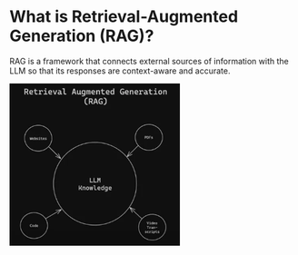 # What is Retrieval-Augmented Generation (RAG)?
RAG is a framework that connects external sources of information with the LLM so that its responses are context-aware and accurate.


<img
  src="https://github.com/joshiamit06/Langchain/blob/main/4_rag/images/what_is_rag.png"
  alt="Alt text"
  title="Optional title"
  style="display: inline-block; margin: 0 auto; max-width: 300px">
